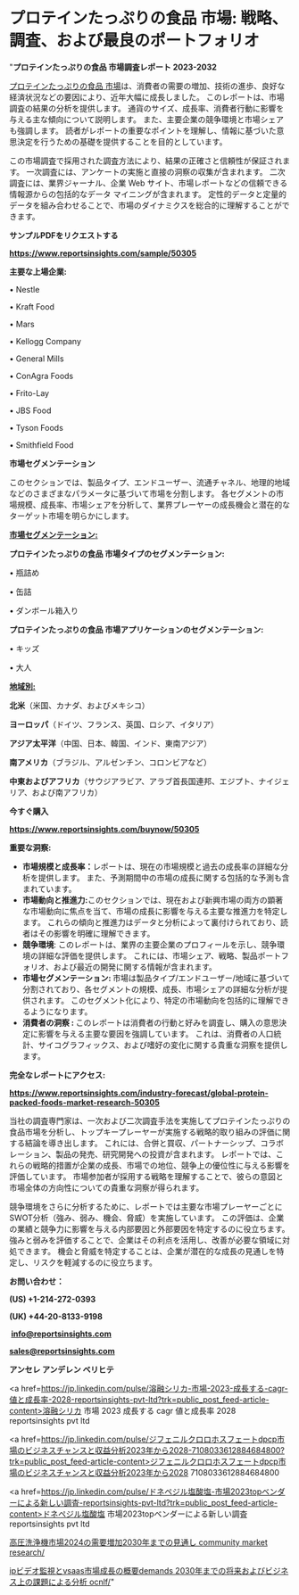 # プロテインたっぷりの食品 市場: 戦略、調査、および最良のポートフォリオ

"<strong>プロテインたっぷりの食品 市場調査レポート 2023-2032</strong>

<a href=https://www.reportsinsights.com/sample/50305>プロテインたっぷりの食品 市場</a>は、消費者の需要の増加、技術の進歩、良好な経済状況などの要因により、近年大幅に成長しました。 このレポートは、市場調査の結果の分析を提供します。 通貨のサイズ、成長率、消費者行動に影響を与える主な傾向について説明します。 また、主要企業の競争環境と市場シェアも強調します。 読者がレポートの重要なポイントを理解し、情報に基づいた意思決定を行うための基礎を提供することを目的としています。

この市場調査で採用された調査方法により、結果の正確さと信頼性が保証されます。 一次調査には、アンケートの実施と直接の洞察の収集が含まれます。 二次調査には、業界ジャーナル、企業 Web サイト、市場レポートなどの信頼できる情報源からの包括的なデータ マイニングが含まれます。 定性的データと定量的データを組み合わせることで、市場のダイナミクスを総合的に理解することができます。

<strong><b>サンプルPDFをリクエストする</b></strong>

<a href=https://www.reportsinsights.com/sample/50305><strong><u>https://www.reportsinsights.com/sample/50305</u></strong></a>

<strong>主要な上場企業:</strong>

• Nestle

• Kraft Food

• Mars

• Kellogg Company

• General Mills

• ConAgra Foods

• Frito-Lay

• JBS Food

• Tyson Foods

• Smithfield Food

<strong>市場セグメンテーション</strong>

このセクションでは、製品タイプ、エンドユーザー、流通チャネル、地理的地域などのさまざまなパラメータに基づいて市場を分割します。 各セグメントの市場規模、成長率、市場シェアを分析して、業界プレーヤーの成長機会と潜在的なターゲット市場を明らかにします。

<strong><u>市場セグメンテーション</u></strong><strong><u>:</u></strong>

<strong>プロテインたっぷりの食品 市場タイプのセグメンテーション:</strong>

• 瓶詰め

• 缶詰

• ダンボール箱入り

<strong>プロテインたっぷりの食品 市場アプリケーションのセグメンテーション:</strong>

• キッズ

• 大人

<strong><u>地域別</u></strong><strong><u>:</u></strong>

<strong>北米</strong>（米国、カナダ、およびメキシコ）

<strong>ヨーロッパ</strong>（ドイツ、フランス、英国、ロシア、イタリア）

<strong>アジア太平洋</strong>（中国、日本、韓国、インド、東南アジア）

<strong>南アメリカ</strong>（ブラジル、アルゼンチン、コロンビアなど）

<strong>中東およびアフリカ</strong>（サウジアラビア、アラブ首長国連邦、エジプト、ナイジェリア、および南アフリカ）

<strong>今すぐ購入</strong>

<a href=https://www.reportsinsights.com/buynow/50305><strong><u>https://www.reportsinsights.com/buynow/50305</u></strong></a>

<strong>重要な洞察:</strong>
<ul>
  <li><strong>市場規模と成長率：</strong>レポートは、現在の市場規模と過去の成長率の詳細な分析を提供します。 また、予測期間中の市場の成長に関する包括的な予測も含まれています。</li>
  <li><strong>市場動向と推進力:</strong>このセクションでは、現在および新興市場の両方の顕著な市場動向に焦点を当て、市場の成長に影響を与える主要な推進力を特定します。 これらの傾向と推進力はデータと分析によって裏付けられており、読者はその影響を明確に理解できます。</li>
  <li><strong>競争環境</strong>: このレポートは、業界の主要企業のプロフィールを示し、競争環境の詳細な評価を提供します。 これには、市場シェア、戦略、製品ポートフォリオ、および最近の開発に関する情報が含まれます。</li>
  <li><strong>市場セグメンテーション: </strong>市場は製品タイプ/エンドユーザー/地域に基づいて分割されており、各セグメントの規模、成長、市場シェアの詳細な分析が提供されます。 このセグメント化により、特定の市場動向を包括的に理解できるようになります。</li>
  <li><strong>消費者の洞察 : </strong>このレポートは消費者の行動と好みを調査し、購入の意思決定に影響を与える主要な要因を強調しています。 これは、消費者の人口統計、サイコグラフィックス、および嗜好の変化に関する貴重な洞察を提供します。</li>
</ul>
<strong>完全なレポートにアクセス:</strong>

<a href=https://www.reportsinsights.com/industry-forecast/global-protein-packed-foods-market-research-50305><strong><u><b>https://www.reportsinsights.com/industry-forecast/global-protein-packed-foods-market-research-50305</b></u></strong></a>

当社の調査専門家は、一次および二次調査手法を実施してプロテインたっぷりの食品市場を分析し、トップキープレーヤーが実施する戦略的取り組みの評価に関する結論を導き出します。 これには、合併と買収、パートナーシップ、コラボレーション、製品の発売、研究開発への投資が含まれます。 レポートでは、これらの戦略的措置が企業の成長、市場での地位、競争上の優位性に与える影響を評価しています。 市場参加者が採用する戦略を理解することで、彼らの意図と市場全体の方向性についての貴重な洞察が得られます。

競争環境をさらに分析するために、レポートでは主要な市場プレーヤーごとにSWOT分析（強み、弱み、機会、脅威）を実施しています。 この評価は、企業の業績と競争力に影響を与える内部要因と外部要因を特定するのに役立ちます。 強みと弱みを評価することで、企業はその利点を活用し、改善が必要な領域に対処できます。 機会と脅威を特定することは、企業が潜在的な成長の見通しを特定し、リスクを軽減するのに役立ちます。

<strong>お問い合わせ：</strong>

<strong>(US) +1-214-272-0393</strong>

<strong>(UK) +44-20-8133-9198</strong>

<strong> </strong><a href=info@reportsinsights.com><strong><u>info@reportsinsights.com</u></strong></a>

<a href=sales@reportsinsights.com><strong><u>sales@reportsinsights.com</u></strong></a>

<strong>アンセレ アンデレン ベリヒテ</strong>

<a href=https://jp.linkedin.com/pulse/溶融シリカ-市場-2023-成長する-cagr-値と成長率-2028-reportsinsights-pvt-ltd?trk=public_post_feed-article-content>溶融シリカ 市場 2023 成長する cagr 値と成長率 2028 reportsinsights pvt ltd</a>

<a href=https://jp.linkedin.com/pulse/ジフェニルクロロホスフェートdpcp市場のビジネスチャンスと収益分析2023年から2028-7108033612884684800?trk=public_post_feed-article-content>ジフェニルクロロホスフェートdpcp市場のビジネスチャンスと収益分析2023年から2028 7108033612884684800</a>

<a href=https://jp.linkedin.com/pulse/ドネペジル塩酸塩-市場2023topベンダーによる新しい調査-reportsinsights-pvt-ltd?trk=public_post_feed-article-content>ドネペジル塩酸塩 市場2023topベンダーによる新しい調査 reportsinsights pvt ltd</a>

<a href=https://www.linkedin.com/pulse/高圧洗浄機市場2024の需要増加2030年までの見通し-community-market-research/>高圧洗浄機市場2024の需要増加2030年までの見通し community market research/</a>

<a href=https://www.linkedin.com/pulse/ipビデオ監視とvsaas市場成長の概要demands-2030年までの将来およびビジネス上の課題による分析-ocnlf/>ipビデオ監視とvsaas市場成長の概要demands 2030年までの将来およびビジネス上の課題による分析 ocnlf/</a>"
